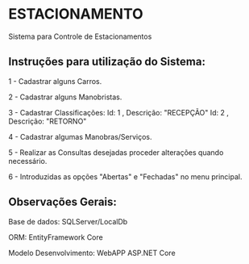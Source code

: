 # ESTACIONAMENTO
Sistema para Controle de Estacionamentos

Instruções para utilização do Sistema:
--------------------------------------

1 - Cadastrar alguns Carros.

2 - Cadastrar alguns Manobristas.

3 - Cadastrar Classificações:
    Id: 1 , Descrição: "RECEPÇÃO"
    Id: 2 , Descrição: "RETORNO"
    
4 - Cadastrar algumas Manobras/Serviços.

5 - Realizar as Consultas desejadas proceder alterações quando necessário.

6 - Introduzidas as opções "Abertas" e "Fechadas" no menu principal.

Observações Gerais:
-------------------

Base de dados: SQLServer/LocalDb

ORM: EntityFramework Core

Modelo Desenvolvimento: WebAPP ASP.NET Core


